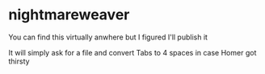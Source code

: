 # nightmareweaver
You can find this virtually anwhere but I figured I'll publish it

It will simply ask for a file and convert Tabs to 4 spaces in case Homer got thirsty
